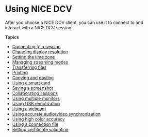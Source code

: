# Using NICE DCV<a name="using"></a>

After you choose a NICE DCV client, you can use it to connect to and interact with a NICE DCV session\.

**Topics**
+ [Connecting to a session](using-connecting.md)
+ [Changing display resolution](changing-resolution.md)
+ [Setting the time zone](setting-timezone.md)
+ [Managing streaming modes](using-streaming.md)
+ [Transferring files](using-transfer.md)
+ [Printing](using-print.md)
+ [Copying and pasting](using-copy-paste.md)
+ [Using a smart card](using-smartcard.md)
+ [Saving a screenshot](saving-a-screenshot.md)
+ [Collaborating sessions](managing-sessions-session-collaboration.md)
+ [Using multiple monitors](using-multiple-screens.md)
+ [Using USB remotization](using-usb.md)
+ [Using a webcam](using-webcam.md)
+ [Using accurate audio/video synchronization](using-av-sync.md)
+ [Using high color accuracy](using-high-color-accuracy.md)
+ [Using a connection file](using-connection-file.md)
+ [Setting certificate validation](set-certificate-validation-policy.md)